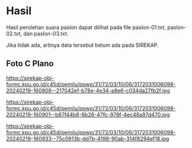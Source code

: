 # Hasil

Hasil perolehan suara paslon dapat dilihat pada file paslon-01.txt, paslon-02.txt, dan paslon-03.txt.

Jika tidak ada, artinya data tersebut belum ada pada SIREKAP.

## Foto C Plano

https://sirekap-obj-formc.kpu.go.id/c45d/pemilu/ppwp/31/72/03/10/06/3172031006098-20240219-160808--217042ef-b78e-4e34-a8e6-c034da27fb2f.jpg

https://sirekap-obj-formc.kpu.go.id/c45d/pemilu/ppwp/31/72/03/10/06/3172031006098-20240219-160901--b87f44b8-6b26-47fc-978f-4ec48a97d470.jpg

https://sirekap-obj-formc.kpu.go.id/c45d/pemilu/ppwp/31/72/03/10/06/3172031006098-20240219-160933--75c0913b-dd7b-4198-90ab-314f8294ef18.jpg
